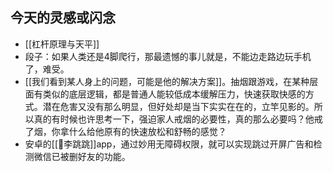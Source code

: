 ## 今天的灵感或闪念
- [[杠杆原理与天平]]
- 段子：如果人类还是4脚爬行，那最遗憾的事儿就是，不能边走路边玩手机了，难受。
- [[我们看到某人身上的问题，可能是他的解决方案]]。抽烟跟游戏，在某种层面有类似的底层逻辑，都是普通人能较低成本缓解压力，快速获取快感的方式。潜在危害又没有那么明显，但好处却是当下实实在在的，立竿见影的。所以真的有时候也许思考一下，强迫家人戒烟的必要性，真的那么必要吗？他戒了烟，你拿什么给他原有的快速放松和舒畅的感觉？
- 安卓的[[🤖李跳跳]]app，通过妙用无障碍权限，就可以实现跳过开屏广告和检测微信已被删好友的功能。
